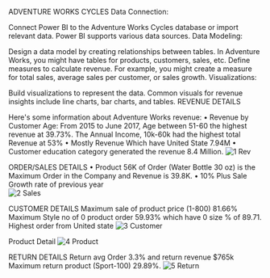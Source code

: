 ADVENTURE WORKS CYCLES
Data Connection:

Connect Power BI to the Adventure Works Cycles database or import relevant data. Power BI supports various data sources.
Data Modeling:

Design a data model by creating relationships between tables. In Adventure Works, you might have tables for products, customers, sales, etc.
Define measures to calculate revenue. For example, you might create a measure for total sales, average sales per customer, or sales growth.
Visualizations:

Build visualizations to represent the data. Common visuals for revenue insights include line charts, bar charts, and tables.
REVENUE DETAILS

Here's some information about Adventure Works revenue: 
•	Revenue by Customer Age: From 2015 to June 2017, Age between 51-60 the highest revenue at 39.73%. The Annual Income, 10k-60k had the highest total Revenue at 53%
•	Mostly Revenue Which have United State 7.94M
•	 Customer education category generated the revenue 8.4 Million. 
![1 Rev](https://github.com/Artofnew/Adventure-Work/assets/139541578/d1f538d9-a18f-46eb-81db-65695d5eba31)


ORDER/SALES DETAILS
•	Product 56K of Order (Water Bottle 30 oz) is the Maximum Order in the Company and Revenue is 39.8K.
•	10% Plus Sale Growth rate of previous year  
![2 Sales](https://github.com/Artofnew/Adventure-Work/assets/139541578/8c9822ad-077d-4a87-90ea-b2993712e028)

CUSTOMER DETAILS
Maximum sale of product price (1-800) 81.66%
Maximum Style no of 0 product order 59.93% which have 0 size % of 89.71.
Highest order from United state
![3 Customer](https://github.com/Artofnew/Adventure-Work/assets/139541578/6ed9e24c-db49-4097-a002-15621f8f71e0)


Product Detail 
![4 Product](https://github.com/Artofnew/Adventure-Work/assets/139541578/c1450d37-abff-4598-89cf-05e65c362b79)



RETURN DETAILS
Return avg Order 3.3% and return revenue $765k   Maximum return product (Sport-100) 29.89%.
![5 Return](https://github.com/Artofnew/Adventure-Work/assets/139541578/739f4118-4452-47d4-9662-57217d74212d)




